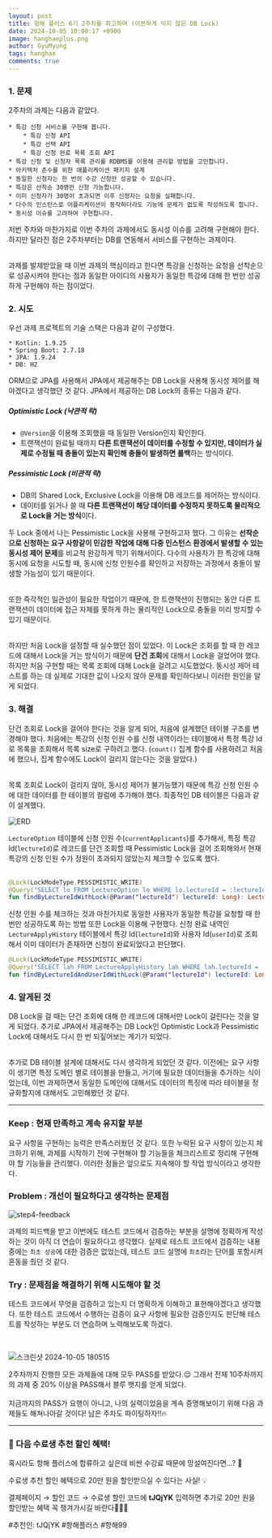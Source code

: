 ```yaml
---
layout:	post
title: 항해 플러스 6기 2주차를 회고하며 (이븐하게 익지 않은 DB Lock)
date: 2024-10-05 10:00:17 +0900
image: hanghaeplus.png
author: GyuMyung
tags: hanghae
comments: true
---
```


### 1. 문제

2주차의 과제는 다음과 같았다.

```
* 특강 신청 서비스를 구현해 봅니다.
    * 특강 신청 API
    * 특강 선택 API
    * 특강 신청 완료 목록 조회 API
* 특강 신청 및 신청자 목록 관리를 RDBMS를 이용해 관리할 방법을 고민합니다.
* 아키텍처 준수를 위한 애플리케이션 패키지 설계
* 동일한 신청자는 한 번의 수강 신청만 성공할 수 있습니다.
* 특강은 선착순 30명만 신청 가능합니다.
* 이미 신청자가 30명이 초과되면 이후 신청자는 요청을 실패합니다.
* 다수의 인스턴스로 어플리케이션이 동작하더라도 기능에 문제가 없도록 작성하도록 합니다.
* 동시성 이슈를 고려하여 구현합니다.
```

저번 주차와 마찬가지로 이번 주차의 과제에서도 동시성 이슈를 고려해 구현해야 한다. 하지만 달라진 점은 2주차부터는 DB를 연동해서 서비스를 구현하는 과제이다. <br/><br/>

과제를 발제받았을 때 이번 과제의 핵심이라고 한다면 특강을 신청하는 요청을 선착순으로 성공시켜야 한다는 점과 동일한 아이디의 사용자가 동일한 특강에 대해 한 번만 성공하게 구현해야 하는 점이었다. <br/>

### **2. 시도**

우선 과제 프로젝트의 기술 스택은 다음과 같이 구성했다. <br/>

```
* Kotlin: 1.9.25
* Spring Boot: 2.7.18
* JPA: 1.9.24
* DB: H2
```

ORM으로 JPA를 사용해서 JPA에서 제공해주는 DB Lock을 사용해 동시성 제어를 해야겠다고 생각했던 것 같다. JPA에서 제공하는 DB Lock의 종류는 다음과 같다. <br/>

##### Optimistic Lock (낙관적 락)
* `@Version`을 이용해 조회했을 때 동일한 Version인지 확인한다.
* 트랜잭션이 완료될 때까지 **다른 트랜잭션이 데이터를 수정할 수 있지만, 데이터가 실제로 수정될 때 충돌이 있는지 확인해 충돌이 발생하면 롤백**하는 방식이다.

##### Pessimistic Lock (비관적 락)
* DB의 Shared Lock, Exclusive Lock을 이용해 DB 레코드를 제어하는 방식이다.
* 데이터를 읽거나 쓸 때 **다른 트랜잭션이 해당 데이터를 수정하지 못하도록 물리적으로 Lock을 거는 방식**이다.


두 Lock 중에서 나는 Pessimistic Lock을 사용해 구현하고자 했다. 그 이유는 **선착순으로 신청하는 요구 사항같이 민감한 작업에 대해 다중 인스턴스 환경에서 발생할 수 있는 동시성 제어 문제**를 비교적 완강하게 막기 위해서이다. 다수의 사용자가 한 특강에 대해 동시에 요청을 시도할 때, 동시에 신청 인원수를 확인하고 저장하는 과정에서 충돌이 발생할 가능성이 있기 때문이다. <br/><br/>

또한 즉각적인 일관성이 필요한 작업이기 때문에, 한 트랜잭션이 진행되는 동안 다른 트랜잭션이 데이터에 접근 자체를 못하게 하는 물리적인 Lock으로 충돌을 미리 방지할 수 있기 때문이다. <br/><br/>

하지만 처음 Lock을 설정할 때 실수했던 점이 있었다. 이 Lock은 조회를 할 때 한 레코드에 대해서 Lock을 거는 방식이기 때문에 **단건 조회**에 대해서 Lock을 걸었어야 했다. 하지만 처음 구현할 때는 목록 조회에 대해 Lock을 걸려고 시도했었다. 동시성 제어 테스트를 하는 데 실제로 기대한 값이 나오지 않아 문제를 확인하다보니 이러한 원인을 알게 되었다. <br/>

### **3. 해결**

단건 조회로 Lock을 걸어야 한다는 것을 알게 되어, 처음에 설계했던 테이블 구조를 변경해야 했다. 처음에는 특강의 신청 인원 수를 신청 내역이라는 테이블에서 특정 특강 Id로 목록을 조회해서 목록 size로 구하려고 했다. (`count()` 집계 함수를 사용하려고 처음에 했으나, 집계 함수에도 Lock이 걸리지 않는다는 것을 알았다.) <br/><br/>

목록 조회로 Lock이 걸리지 않아, 동시성 제어가 불가능했기 때문에 특강 신청 인원 수에 대한 데이터를 한 테이블의 컬럼에 추가해야 했다. 최종적인 DB 테이블은 다음과 같이 설계했다. <br/>

![ERD](https://github.com/user-attachments/assets/651cf2e2-f832-4388-8e19-e657099ba59e)

`LectureOption` 테이블에 신청 인원 수(`currentApplicants`)를 추가해서, 특정 특강 Id(`lectureId`)로 레코드를 단건 조회할 때 Pessimistic Lock을 걸어 조회해와서 현재 특강의 신청 인원 수가 정원이 초과되지 않았는지 체크할 수 있도록 했다. <br/><br/>

```kotlin
@Lock(LockModeType.PESSIMISTIC_WRITE)
@Query("SELECT lo FROM LectureOption lo WHERE lo.lectureId = :lectureId")
fun findByLectureIdWithLock(@Param("lectureId") lectureId: Long): LectureOption?
```

신청 인원 수를 체크하는 것과 마찬가지로 동일한 사용자가 동일한 특강을 요청할 때 한 번만 성공하도록 하는 방법 또한 Lock을 이용해 구현했다. 신청 완료 내역인 `LectureApplyHistory` 테이블에서 특강 Id(`lectureId`)와 사용자 Id(`userId`)로 조회해서 이미 데이터가 존재하면 신청이 완료되었다고 판단했다. <br/>

```kotlin
@Lock(LockModeType.PESSIMISTIC_WRITE)
@Query("SELECT lah FROM LectureApplyHistory lah WHERE lah.lectureId = :lectureId AND lah.userId = :userId")
fun findByLectureIdAndUserIdWithLock(@Param("lectureId") lectureId: Long, @Param("userId") userId: Long): LectureApplyHistory?
```

### **4. 알게된 것**

DB Lock을 걸 때는 단건 조회에 대해 한 레코드에 대해서만 Lock이 걸린다는 것을 알게 되었다. 추가로 JPA에서 제공해주는 DB Lock인 Optimistic Lock과 Pessimistic Lock에 대해서도 다시 한 번 되짚어보는 계기가 되었다. <br/><br/>

추가로 DB 테이블 설계에 대해서도 다시 생각하게 되었던 것 같다. 이전에는 요구 사항이 생기면 특정 도메인 별로 테이블을 만들고, 거기에 필요한 데이터들을 추가하는 식이었는데, 이번 과제하면서 동일한 도메인에 대해서도 데이터의 특징에 따라 테이블을 정규화할지에 대해서도 고민해봤던 것 같다. <br/>

---

### **Keep : 현재 만족하고 계속 유지할 부분**

요구 사항을 구현하는 능력은 만족스러웠던 것 같다. 또한 누락된 요구 사항이 있는지 체크하기 위해, 과제를 시작하기 전에 구현해야 할 기능들을 체크리스트로 정리해 구현해야 할 기능들을 관리했다. 이러한 점들은 앞으로도 지속해야 할 작업 방식이라고 생각한다. <br/>

### **Problem : 개선이 필요하다고 생각하는 문제점**

![step4-feedback](https://github.com/user-attachments/assets/cb49bbfe-9223-4797-8617-8e26b2b7e30f)

과제의 피드백을 받고 이번에도 테스트 코드에서 검증하는 부분을 설명에 정확하게 작성하는 것이 아직 더 연습이 필요하다고 생각했다. 실제로 테스트 코드에서 검증하는 내용 중에는 `최초 성공`에 대한 검증은 없었는데, 테스트 코드 설명에 `최초`라는 단어를 포함시켜 혼동을 줬던 것 같다. <br/>

### **Try : 문제점을 해결하기 위해 시도해야 할 것**

테스트 코드에서 무엇을 검증하고 있는지 더 명확하게 이해하고 표현해야겠다고 생각했다. 또한 테스트 코드에서 수행하는 검증이 요구 사항에 필요한 검증인지도 판단해 테스트를 작성하는 부분도 더 연습하며 노력해보도록 하겠다. <br/>

<br/>

![스크린샷 2024-10-05 180515](https://github.com/user-attachments/assets/da551b9d-5851-4fcc-bf8d-313af0a0ed5a)

2주차까지 진행한 모든 과제들에 대해 모두 PASS를 받았다.😌 그래서 전체 10주차까지의 과제 중 20% 이상을 PASS해서 블루 뱃지를 얻게 되었다. <br/><br/>
지금까지의 PASS가 요행이 아니고, 나의 실력이었음을 계속 증명해보이기 위해 다음 과제들도 해쳐나아갈 것이다! 남은 주차도 파이팅하자!!🔥

---

### 🤩 다음 수료생 추천 할인 혜택!

혹시라도 항해 플러스에 합류하고 싶은데 비싼 수강료 때문에 망설여진다면…? 🤔

수료생 추천 할인 혜택으로 20만 원을 할인받으실 수 있다는 사실! 💡

결제페이지 → 할인 코드 → 수료생 할인 코드에 **tJQjYK** 입력하면 추가로 20만 원을 할인받는 혜택 꼭 챙겨가시길 바란다🚀🚀🌟

#추천인: tJQjYK #항해플러스 #항해99
